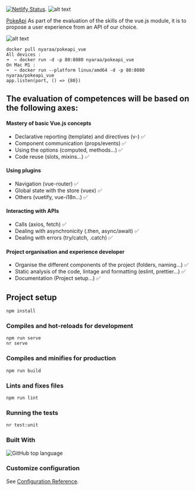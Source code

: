 
[![Netlify Status](https://api.netlify.com/api/v1/badges/087b243a-3b35-454a-b674-0b75f448bf4e/deploy-status)](https://app.netlify.com/sites/pokedex-vuejs-nyaraa/deploys). 
![alt text](https://pokeapi.co/static/pokeapi_256.3fa72200.png)

[PokeApi](https://pokeapi.co/)
As part of the evaluation of the skills of the vue.js module, it is to propose a user experience from an API of our choice.

![alt text](https://servicenav.coservit.com/wp-content/uploads/2021/05/203.jpg)
```
docker pull nyaraa/pokeapi_vue
All devices :
➜  ~ docker run -d -p 80:8080 nyaraa/pokeapi_vue
On Mac M1 : 
➜  ~ docker run --platform linux/amd64 -d -p 80:8080 nyaraa/pokeapi_vue           
app.listen(port, () => {80})
```

## The evaluation of competences will be based on the following axes:

#### Mastery of basic Vue.js concepts
- Declarative reporting (template) and directives (v-) :white_check_mark:
- Component communication (props/events) :white_check_mark:
- Using the options (computed, methods...) :white_check_mark:
- Code reuse (slots, mixins...) :white_check_mark:
#### Using plugins
- Navigation (vue-router) :white_check_mark:
- Global state with the store (vuex) :white_check_mark:
- Others (vuetify, vue-i18n...) :white_check_mark:
#### Interacting with APIs 
- Calls (axios, fetch) :white_check_mark:
- Dealing with asynchronicity (.then, async/await) :white_check_mark:
- Dealing with errors (try/catch, .catch) :white_check_mark:
#### Project organisation and experience developer  
- Organise the different components of the project (folders, naming...) :white_check_mark:
- Static analysis of the code, lintage and formatting (eslint, prettier...) :white_check_mark:
- Documentation (Project setup...) :white_check_mark:


## Project setup

```
npm install
```

### Compiles and hot-reloads for development

```
npm run serve
nr serve
```

### Compiles and minifies for production

```
npm run build
```

### Lints and fixes files

```
npm run lint
```

### Running the tests

```
nr test:unit
```

### Built With
![GitHub top language](https://img.shields.io/github/languages/top/Nyaraa-2/pokemon_api_vue_temp)



### Customize configuration

See [Configuration Reference](https://cli.vuejs.org/config/).
